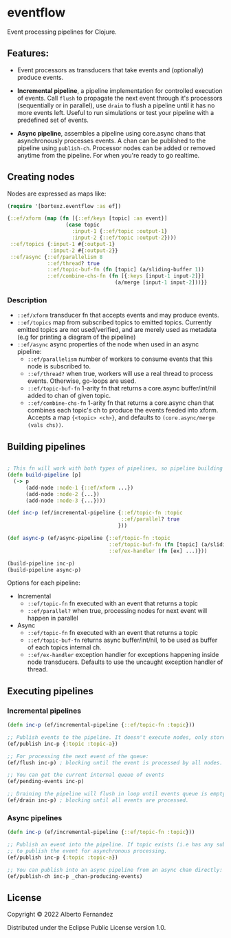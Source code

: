 # eventflow

Event processing pipelines for Clojure.

## Features:

- Event processors as transducers that take events and (optionally) produce events.

- **Incremental pipeline**, a pipeline implementation for controlled execution of events. Call `flush` to propagate the next event through it's processors (sequentially or in parallel), use `drain` to flush a pipeline until it has no more events left. Useful to run simulations or test your pipeline with a predefined set of events.
    
- **Async pipeline**, assembles a pipeline using core.async chans that asynchronously processes events. A chan can be published to the pipeline using `publish-ch`. Processor nodes can be added or removed anytime from the pipeline. For when you're ready to go realtime.

## Creating nodes
Nodes are expressed as maps like:
```clojure
(require '[bortexz.eventflow :as ef])

{::ef/xform (map (fn [{::ef/keys [topic] :as event}]
                   (case topic
                     :input-1 {::ef/topic :output-1}
                     :input-2 {::ef/topic :output-2})))
 ::ef/topics {:input-1 #{:output-1}
              :input-2 #{:output-2}}
 ::ef/async {::ef/parallelism 8
             ::ef/thread? true
             ::ef/topic-buf-fn (fn [topic] (a/sliding-buffer 1))
             ::ef/combine-chs-fn (fn [{:keys [input-1 input-2]}]
                                   (a/merge [input-1 input-2]))}}
```

### Description
- `::ef/xform` transducer fn that accepts events and may produce events.
- `::ef/topics` map from subscribed topics to emitted topics. Currently emitted topics are not used/verified, and are merely used as metadata (e.g for printing a diagram of the pipeline)
- `::ef/async` async properties of the node when used in an async pipeline:
    - `::ef/parallelism` number of workers to consume events that this node is subscribed to.
    - `::ef/thread?` when true, workers will use a real thread to process events. Otherwise, go-loops are used.
    - `::ef/topic-buf-fn` 1-arity fn that returns a core.async buffer/int/nil added to chan of given topic.
    - `::ef/combine-chs-fn` 1-arity fn that returns a core.async chan that combines each topic's ch to produce the events feeded into xform. Accepts a map `{<topic> <ch>}`, and defaults to `(core.async/merge (vals chs))`.

## Building pipelines
```clojure

; This fn will work with both types of pipelines, so pipeline building can be reused across incremental/async pipelines
(defn build-pipeline [p]
  (-> p 
      (add-node :node-1 {::ef/xform ...})
      (add-node :node-2 {...})
      (add-node :node-3 {...})))

(def inc-p (ef/incremental-pipeline {::ef/topic-fn :topic
                                     ::ef/parallel? true
                                    }))

(def async-p (ef/async-pipeline {::ef/topic-fn :topic
                                 ::ef/topic-buf-fn (fn [topic] (a/sliding-buffer 1))
                                 ::ef/ex-handler (fn [ex] ...)}))

(build-pipeline inc-p)
(build-pipeline async-p)

```

Options for each pipeline:
- Incremental
    - `::ef/topic-fn` fn executed with an event that returns a topic
    - `::ef/parallel?` when true, processing nodes for next event will happen in parallel
- Async
    - `::ef/topic-fn` fn executed with an event that returns a topic
    - `::ef/topic-buf-fn` returns async buffer/int/nil, to be used as buffer of each topics internal ch.
    - `::ef/ex-handler` exception handler for exceptions happening inside node transducers. Defaults to use the uncaught exception handler of thread.

## Executing pipelines

### Incremental pipelines 
```clojure
(defn inc-p (ef/incremental-pipeline {::ef/topic-fn :topic}))

;; Publish events to the pipeline. It doesn't execute nodes, only stores the events in an internal queue.
(ef/publish inc-p {:topic :topic-a})

;; For processing the next event of the queue:
(ef/flush inc-p) ; blocking until the event is processed by all nodes.

;; You can get the current internal queue of events
(ef/pending-events inc-p)

;; Draining the pipeline will flush in loop until events queue is empty. Careful with cycles!
(ef/drain inc-p) ; blocking until all events are processed.
```

### Async pipelines
```clojure 
(defn inc-p (ef/incremental-pipeline {::ef/topic-fn :topic}))

;; Publish an event into the pipeline. If topic exists (i.e has any subscriber), then uses blocking >!! 
;; to publish the event for asynchronous processing. 
(ef/publish inc-p {:topic :topic-a})

;; You can publish into an async pipeline from an async chan directly:
(ef/publish-ch inc-p _chan-producing-events)

```

## License

Copyright © 2022 Alberto Fernandez

Distributed under the Eclipse Public License version 1.0.
